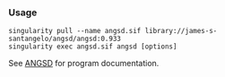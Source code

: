 ### Usage

```
singularity pull --name angsd.sif library://james-s-santangelo/angsd/angsd:0.933
singularity exec angsd.sif angsd [options]
```

See [ANGSD](https://github.com/ANGSD) for program documentation.
